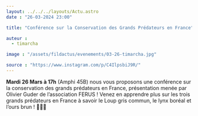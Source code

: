 ```yaml
---
layout: ../../../layouts/Actu.astro
date : "26-03-2024 23:00"

title: "Conférence sur la Conservation des Grands Prédateurs en France"

auteur :
  - timarcha

image : "/assets/fildactus/evenements/03-26-timarcha.jpg"

source : "https://www.instagram.com/p/C4IlpsbiJ9R/"
---
```


__Mardi 26 Mars à 17h__ (Amphi 45B) nous vous proposons une conférence sur la conservation des grands prédateurs en France, présentation menée par Olivier Guder de l’association FERUS ! Venez en apprendre plus sur les trois grands prédateurs en France à savoir le Loup gris commun, le lynx boréal et l’ours brun ! 🐺🐻🐾